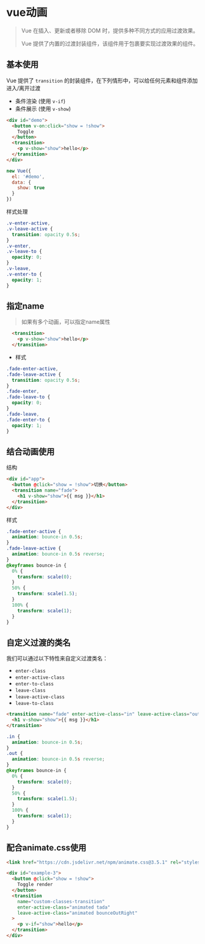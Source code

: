 # vue动画

> Vue 在插入、更新或者移除 DOM 时，提供多种不同方式的应用过渡效果。
> 
> Vue 提供了内置的过渡封装组件，该组件用于包裹要实现过渡效果的组件。



## 基本使用

Vue 提供了 `transition` 的封装组件，在下列情形中，可以给任何元素和组件添加进入/离开过渡

- 条件渲染 (使用 `v-if`)
- 条件展示 (使用 `v-show`)



```html
<div id="demo">
  <button v-on:click="show = !show">
    Toggle
  </button>
  <transition>
    <p v-show="show">hello</p>
  </transition>
</div>
```



```js
new Vue({
  el: '#demo',
  data: {
    show: true
  }
})
```

样式处理

```css
.v-enter-active,
.v-leave-active {
  transition: opacity 0.5s;
}
.v-enter,
.v-leave-to {
  opacity: 0;
}
.v-leave,
.v-enter-to {
  opacity: 1;
}
```

## 指定name

> 如果有多个动画，可以指定name属性

```html
  <transition>
    <p v-show="show">hello</p>
  </transition>
```

+ 样式

```css
.fade-enter-active,
.fade-leave-active {
  transition: opacity 0.5s;
}
.fade-enter,
.fade-leave-to {
  opacity: 0;
}
.fade-leave,
.fade-enter-to {
  opacity: 1;
}
```



## 结合动画使用

结构

```html
<div id="app">
  <button @click="show = !show">切换</button>
  <transition name="fade">
    <h1 v-show="show">{{ msg }}</h1>
  </transition>
</div>
```

样式

```css
.fade-enter-active {
  animation: bounce-in 0.5s;
}
.fade-leave-active {
  animation: bounce-in 0.5s reverse;
}
@keyframes bounce-in {
  0% {
    transform: scale(0);
  }
  50% {
    transform: scale(1.5);
  }
  100% {
    transform: scale(1);
  }
}
```



## 自定义过渡的类名

我们可以通过以下特性来自定义过渡类名：

- `enter-class`
- `enter-active-class`
- `enter-to-class`
- `leave-class`
- `leave-active-class`
- `leave-to-class` 

```html
<transition name="fade" enter-active-class="in" leave-active-class="out">
  <h1 v-show="show">{{ msg }}</h1>
</transition>
```



```css
.in {
  animation: bounce-in 0.5s;
}
.out {
  animation: bounce-in 0.5s reverse;
}
@keyframes bounce-in {
  0% {
    transform: scale(0);
  }
  50% {
    transform: scale(1.5);
  }
  100% {
    transform: scale(1);
  }
}
```

## 配合animate.css使用

```html
<link href="https://cdn.jsdelivr.net/npm/animate.css@3.5.1" rel="stylesheet" type="text/css">

<div id="example-3">
  <button @click="show = !show">
    Toggle render
  </button>
  <transition
    name="custom-classes-transition"
    enter-active-class="animated tada"
    leave-active-class="animated bounceOutRight"
  >
    <p v-if="show">hello</p>
  </transition>
</div>
```





